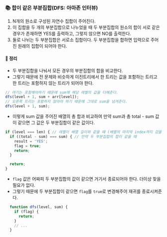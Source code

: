 ### 📚 합이 같은 부분집합(DFS: 아마존 인터뷰)
1. N개의 원소로 구성된 자연수 집합이 주어진다.
2. 이 집합을 두 개의 부분집합으로 나누었을 때 두 부분집합의 원소의 합이 서로 같은 경우가 존재하면 YES를 출력하고, 그렇지 않으면 NO를 출력한다.
3. 둘로 나뉘는 두 부분집합은 서로소 집합이다. 두 부분집합을 합하면 입력으로 주어진 원래의 집합이 되어야 한다.

#### 🎯 정리
- 두 부분집합을 나눠서 모든 경우의 부분집합의 합을 비교한다.
- 그렇기 때문에 전 문제와 비슷하게 이진트리에서 한 트리는 값을 포함하는 트리고 한 트리는 포함하지 않는 트리가 되어야 한다.

```js
// 여기는 포함해야하기 떄문에 sum에 해당 레벨의 값을 더해준다.
dfs(level + 1, sum + arr[level]);
// 오른쪽 트리는 포함하지 않아야 하기 때문에 그대로 sum을 넘겨준다.
dfs(level + 1, sum);
```

- 이렇게 sum 값을 주어진 배열의 총 합과 비교하여 만약 sum과 총 total - sum 값이 같으면 그 값은 두 부분집합이 같은 값이다.

```js
if (level === len) { // 레벨이 배열 길이와 같을 때 (배열의 마지막 index까지 갔을 때)
  if ((total - sum) === sum) { // 만약 두 부분집합의 합이 같을 때
    result = 'YES';
    flag = true;
    return;
  }

  return;
}
```

- `flag` 값은 어짜피 두 부분집합의 값이 같으면 거기서 종료되어야 한다. 더이상 찾을 필요가 없다.
- 그렇기 때문에 두 부분집합이 같으면 `flag`를 `true`로 변경해주어 재귀를 종료시켜준다.

```js
  function dfs(level, sum) {
    if (flag) {
      return;
    }
    // ...
  }
```
